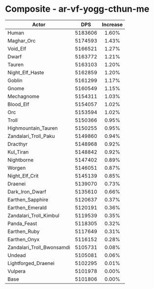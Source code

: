 # Composite - ar-vf-yogg-cthun-me
| Actor | DPS | Increase |
|---|:---:|:---:|
|Human|5183606|1.60%|
|Maghar_Orc|5174593|1.43%|
|Void_Elf|5166521|1.27%|
|Dwarf|5163772|1.21%|
|Tauren|5163103|1.20%|
|Night_Elf_Haste|5162859|1.20%|
|Goblin|5161299|1.17%|
|Gnome|5160549|1.15%|
|Mechagnome|5154311|1.03%|
|Blood_Elf|5154057|1.02%|
|Orc|5153594|1.02%|
|Troll|5150366|0.95%|
|Highmountain_Tauren|5150255|0.95%|
|Zandalari_Troll_Paku|5149860|0.94%|
|Dracthyr|5148968|0.92%|
|Kul_Tiran|5148842|0.92%|
|Nightborne|5147402|0.89%|
|Worgen|5146051|0.87%|
|Night_Elf_Crit|5145139|0.85%|
|Draenei|5139070|0.73%|
|Dark_Iron_Dwarf|5135610|0.66%|
|Earthen_Sapphire|5120637|0.37%|
|Earthen_Emerald|5120191|0.36%|
|Zandalari_Troll_Kimbul|5119539|0.35%|
|Panda_Feast|5118305|0.32%|
|Earthen_Ruby|5117649|0.31%|
|Earthen_Onyx|5116152|0.28%|
|Zandalari_Troll_Bwonsamdi|5105731|0.08%|
|Undead|5105081|0.06%|
|Lightforged_Draenei|5102295|0.01%|
|Vulpera|5101978|0.00%|
|Base|5101806|0.00%|
